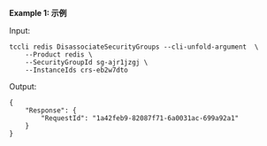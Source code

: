 **Example 1: 示例**



Input: 

```
tccli redis DisassociateSecurityGroups --cli-unfold-argument  \
    --Product redis \
    --SecurityGroupId sg-ajr1jzgj \
    --InstanceIds crs-eb2w7dto
```

Output: 
```
{
    "Response": {
        "RequestId": "1a42feb9-82087f71-6a0031ac-699a92a1"
    }
}
```


